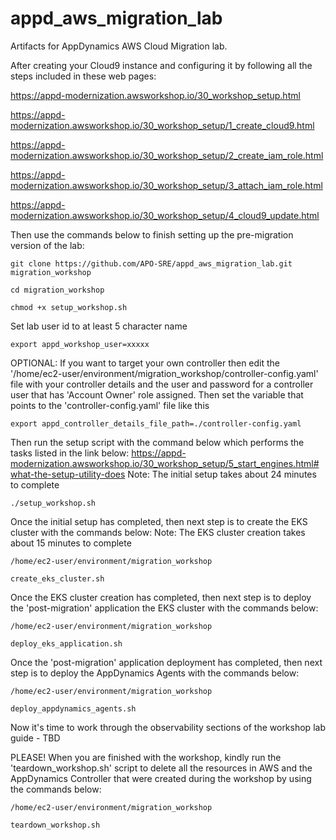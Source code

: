 # appd_aws_migration_lab

Artifacts for AppDynamics AWS Cloud Migration lab.

After creating your Cloud9 instance and configuring it by following all the steps included in these web pages:

https://appd-modernization.awsworkshop.io/30_workshop_setup.html

https://appd-modernization.awsworkshop.io/30_workshop_setup/1_create_cloud9.html

https://appd-modernization.awsworkshop.io/30_workshop_setup/2_create_iam_role.html

https://appd-modernization.awsworkshop.io/30_workshop_setup/3_attach_iam_role.html

https://appd-modernization.awsworkshop.io/30_workshop_setup/4_cloud9_update.html


Then use the commands below to finish setting up the pre-migration version of the lab:

```
git clone https://github.com/APO-SRE/appd_aws_migration_lab.git migration_workshop
```

```
cd migration_workshop
```

```
chmod +x setup_workshop.sh
```

Set lab user id to at least 5 character name
```
export appd_workshop_user=xxxxx
```

OPTIONAL: If you want to target your own controller then edit the '/home/ec2-user/environment/migration_workshop/controller-config.yaml' file with your controller details and the user and password for a controller user that has 'Account Owner' role assigned.  Then set the variable that points to the 'controller-config.yaml' file like this

```
export appd_controller_details_file_path=./controller-config.yaml
```

Then run the setup script with the command below which performs the tasks listed in the link below:
https://appd-modernization.awsworkshop.io/30_workshop_setup/5_start_engines.html#what-the-setup-utility-does
Note: The initial setup takes about 24 minutes to complete

```
./setup_workshop.sh
```

Once the initial setup has completed, then next step is to create the EKS cluster with the commands below:
Note: The EKS cluster creation takes about 15 minutes to complete

```
/home/ec2-user/environment/migration_workshop

create_eks_cluster.sh
```

Once the EKS cluster creation has completed, then next step is to deploy the 'post-migration' application the EKS cluster with the commands below:

```
/home/ec2-user/environment/migration_workshop

deploy_eks_application.sh
```

Once the 'post-migration' application deployment has completed, then next step is to deploy the AppDynamics Agents with the commands below:

```
/home/ec2-user/environment/migration_workshop

deploy_appdynamics_agents.sh
```

Now it's time to work through the observability sections of the workshop lab guide - TBD




PLEASE! When you are finished with the workshop, kindly run the 'teardown_workshop.sh' script to delete all the resources in AWS and the AppDynamics Controller that were created during the workshop by using the commands below:

```
/home/ec2-user/environment/migration_workshop

teardown_workshop.sh
```

